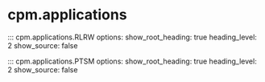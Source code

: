 # cpm.applications

::: cpm.applications.RLRW
    options:
        show_root_heading: true
        heading_level: 2
        show_source: false

::: cpm.applications.PTSM
    options:
        show_root_heading: true
        heading_level: 2
        show_source: false
